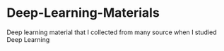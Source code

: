 # Deep-Learning-Materials
Deep learning material that I collected from many source when I studied Deep Learning
